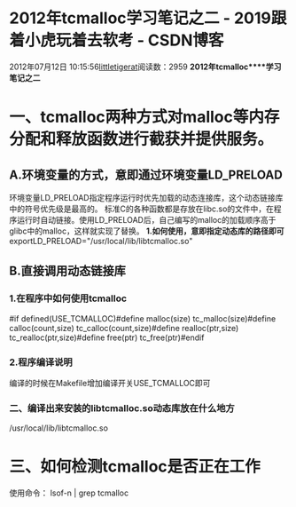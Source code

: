 # 2012年tcmalloc学习笔记之二 - 2019跟着小虎玩着去软考 - CSDN博客
2012年07月12日 10:15:56[littletigerat](https://me.csdn.net/littletigerat)阅读数：2959
**2012****年****tcmalloc****学习笔记之二**
# 一、tcmalloc两种方式对malloc等内存分配和释放函数进行截获并提供服务。
## A.环境变量的方式，意即通过环境变量LD_PRELOAD
环境变量LD_PRELOAD指定程序运行时优先加载的动态连接库，这个动态链接库中的符号优先级是最高的。
标准C的各种函数都是存放在libc.so的文件中，在程序运行时自动链接。使用LD_PRELOAD后，自己编写的malloc的加载顺序高于glibc中的malloc，这样就实现了替换。
**1.如何使用，意即指定动态库的路径即可**
exportLD_PRELOAD="/usr/local/lib/libtcmalloc.so"
## B.直接调用动态链接库
### 1.在程序中如何使用tcmalloc
#if defined(USE_TCMALLOC)#define malloc(size) tc_malloc(size)#define calloc(count,size) tc_calloc(count,size)#define realloc(ptr,size) tc_realloc(ptr,size)#define free(ptr) tc_free(ptr)#endif
### 2.程序编译说明
编译的时候在Makefile增加编译开关USE_TCMALLOC即可
### 二、编译出来安装的libtcmalloc.so动态库放在什么地方
/usr/local/lib/libtcmalloc.so
# 三、如何检测tcmalloc是否正在工作
使用命令：
lsof-n | grep tcmalloc
